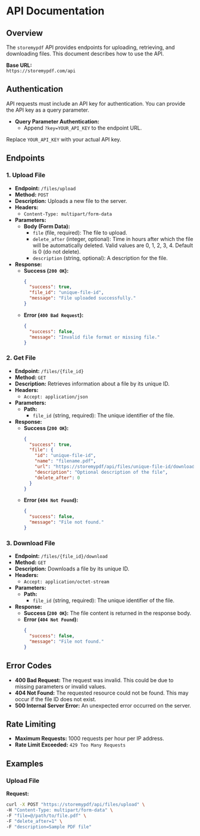 
# API Documentation

## Overview

The `storemypdf` API provides endpoints for uploading, retrieving, and downloading files. This document describes how to use the API.

**Base URL:**  
`https://storemypdf.com/api`

## Authentication

API requests must include an API key for authentication. You can provide the API key as a query parameter.

- **Query Parameter Authentication:** 
  - Append `?key=YOUR_API_KEY` to the endpoint URL.

Replace `YOUR_API_KEY` with your actual API key.

## Endpoints

### 1. Upload File

- **Endpoint:** `/files/upload`
- **Method:** `POST`
- **Description:** Uploads a new file to the server.
- **Headers:**
  - `Content-Type: multipart/form-data`
- **Parameters:**
  - **Body (Form Data):**
    - `file` (file, required): The file to upload.
    - `delete_after` (integer, optional): Time in hours after which the file will be automatically deleted. Valid values are 0, 1, 2, 3, 4. Default is 0 (do not delete).
    - `description` (string, optional): A description for the file.
- **Response:**
  - **Success (`200 OK`):**
    ```json
    {
      "success": true,
      "file_id": "unique-file-id",
      "message": "File uploaded successfully."
    }
    ```
  - **Error (`400 Bad Request`):**
    ```json
    {
      "success": false,
      "message": "Invalid file format or missing file."
    }
    ```

### 2. Get File

- **Endpoint:** `/files/{file_id}`
- **Method:** `GET`
- **Description:** Retrieves information about a file by its unique ID.
- **Headers:**
  - `Accept: application/json`
- **Parameters:**
  - **Path:**
    - `file_id` (string, required): The unique identifier of the file.
- **Response:**
  - **Success (`200 OK`):**
    ```json
    {
      "success": true,
      "file": {
        "id": "unique-file-id",
        "name": "filename.pdf",
        "url": "https://storemypdf/api/files/unique-file-id/download",
        "description": "Optional description of the file",
        "delete_after": 0
      }
    }
    ```
  - **Error (`404 Not Found`):**
    ```json
    {
      "success": false,
      "message": "File not found."
    }
    ```

### 3. Download File

- **Endpoint:** `/files/{file_id}/download`
- **Method:** `GET`
- **Description:** Downloads a file by its unique ID.
- **Headers:**
  - `Accept: application/octet-stream`
- **Parameters:**
  - **Path:**
    - `file_id` (string, required): The unique identifier of the file.
- **Response:**
  - **Success (`200 OK`):** The file content is returned in the response body.
  - **Error (`404 Not Found`):**
    ```json
    {
      "success": false,
      "message": "File not found."
    }
    ```

## Error Codes

- **400 Bad Request:** The request was invalid. This could be due to missing parameters or invalid values.
- **404 Not Found:** The requested resource could not be found. This may occur if the file ID does not exist.
- **500 Internal Server Error:** An unexpected error occurred on the server.

## Rate Limiting

- **Maximum Requests:** 1000 requests per hour per IP address.
- **Rate Limit Exceeded:** `429 Too Many Requests`

## Examples

### Upload File

**Request:**
```bash
curl -X POST "https://storemypdf/api/files/upload" \
-H "Content-Type: multipart/form-data" \
-F "file=@/path/to/file.pdf" \
-F "delete_after=1" \
-F "description=Sample PDF file"
